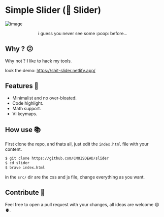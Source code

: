 # Simple Slider (💩 Slider)
![image](https://github.com/CMOISDEAD/slider/assets/51010598/b1342190-7517-4640-a39c-96e58effb060)
<p align="center">i guess you never see some :poop: before...</p>

## Why ? 😕
Why not ? I like to hack my tools.

look the demo: https://shit-slider.netlify.app/

## Features 🍻
- Minimalist and no over-bloated.
- Code highlight.
- Math support.
- Vi keymaps.

## How use 📚
First clone the repo, and thats all, just edit the `index.html` file with your content.
```bash
$ git clone https://github.com/CMOISDEAD/slider
$ cd slider
$ brave index.html
```
in the `src/` dir are the css and js file, change everything as you want.

## Contribute 🤝
Feel free to open a pull request with your changes, all ideas are welcome 😄 🫀.
